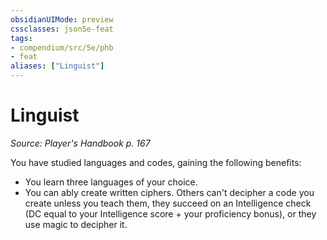 ```yaml
---
obsidianUIMode: preview
cssclasses: json5e-feat
tags:
- compendium/src/5e/phb
- feat
aliases: ["Linguist"]
---
```

# Linguist
*Source: Player's Handbook p. 167*  

You have studied languages and codes, gaining the following benefits:

- You learn three languages of your choice.  
- You can ably create written ciphers. Others can't decipher a code you create unless you teach them, they succeed on an Intelligence check (DC equal to your Intelligence score + your proficiency bonus), or they use magic to decipher it.